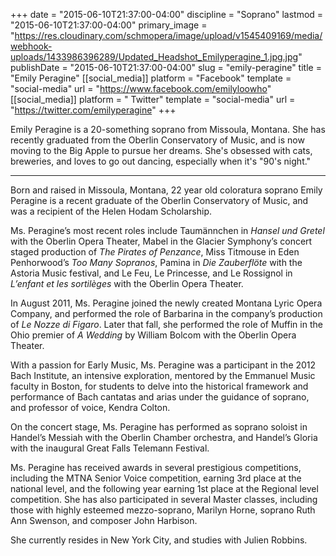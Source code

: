 +++
date = "2015-06-10T21:37:00-04:00"
discipline = "Soprano"
lastmod = "2015-06-10T21:37:00-04:00"
primary_image = "https://res.cloudinary.com/schmopera/image/upload/v1545409169/media/webhook-uploads/1433986396289/Updated_Headshot_Emilyperagine_1.jpg.jpg"
publishDate = "2015-06-10T21:37:00-04:00"
slug = "emily-peragine"
title = "Emily Peragine"
[[social_media]]
platform = "Facebook"
template = "social-media"
url = "https://www.facebook.com/emilyloowho"
[[social_media]]
platform = " Twitter"
template = "social-media"
url = "https://twitter.com/emilyperagine"
+++

Emily Peragine is a 20-something soprano from Missoula, Montana. She has recently graduated from the Oberlin Conservatory of Music, and is now moving to the Big Apple to pursue her dreams. She's obsessed with cats, breweries, and loves to go out dancing, especially when it's "90's night."  

***

Born and raised in Missoula, Montana, 22 year old coloratura soprano Emily Peragine is a recent graduate of the Oberlin Conservatory of Music, and was a recipient of the Helen Hodam Scholarship.  

Ms. Peragine’s most recent roles include Taumännchen in *Hansel und Gretel* with the Oberlin Opera Theater, Mabel in the Glacier Symphony’s concert staged production of *The Pirates of Penzance*,  Miss Titmouse in Eden Penhorwood’s *Too Many Sopranos*, Pamina in *Die Zauberflöte* with the Astoria Music festival, and Le Feu, Le Princesse, and Le Rossignol in *L’enfant et les sortilèges* with the Oberlin Opera Theater.

In August 2011, Ms. Peragine joined the newly created Montana Lyric Opera Company, and performed the role of Barbarina in the company’s production of *Le Nozze di Figaro*. Later that fall, she performed the role of Muffin in the Ohio premier of *A Wedding* by William Bolcom with the Oberlin Opera Theater.

With a passion for Early Music, Ms. Peragine was a participant in the 2012 Bach Institute, an intensive exploration, mentored by the Emmanuel Music faculty in Boston, for students to delve into the historical framework and performance of Bach cantatas and arias under the guidance of soprano, and professor of voice, Kendra Colton.  

On the concert stage, Ms. Peragine has performed as soprano soloist in Handel’s Messiah with the Oberlin Chamber orchestra, and Handel’s Gloria with the inaugural Great Falls Telemann Festival.

Ms. Peragine has received awards in several prestigious competitions, including the MTNA Senior Voice competition, earning 3rd place at the national level, and the following year earning 1st place at the Regional level competition. She has also participated in several Master classes, including those with highly esteemed mezzo-soprano, Marilyn Horne, soprano Ruth Ann Swenson, and composer John Harbison.

She currently resides in New York City, and studies with Julien Robbins.
